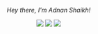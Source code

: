 <p align="center">
<i>Hey there, I'm Adnan Shaikh!</i>
</p>

<p align="center">
<a href= "https://www.linkedin.com/in/10adnan75/"><img src="https://img.icons8.com/material-outlined/30/000000/linkedin.png"/></a>
<a href= "https://twitter.com/10adnan75"><img src="https://img.icons8.com/material-outlined/30/000000/twitter.png"/></a>
<a href= "https://10adnan75.github.io/"><img src="https://img.icons8.com/material-outlined/27/000000/geography.png"/></a>
</p>
